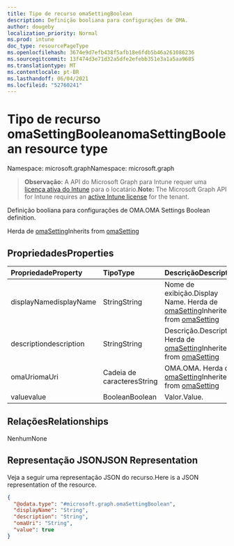 ```yaml
---
title: Tipo de recurso omaSettingBoolean
description: Definição booliana para configurações de OMA.
author: dougeby
localization_priority: Normal
ms.prod: intune
doc_type: resourcePageType
ms.openlocfilehash: 3674e9d7efb438f5afb18e6fdb5b46a261086236
ms.sourcegitcommit: 13f474d3e71d32a5dfe2efebb351e3a1a5aa9685
ms.translationtype: MT
ms.contentlocale: pt-BR
ms.lasthandoff: 06/04/2021
ms.locfileid: "52760241"
---
```

# <a name="omasettingboolean-resource-type"></a><span data-ttu-id="fd130-103">Tipo de recurso omaSettingBoolean</span><span class="sxs-lookup"><span data-stu-id="fd130-103">omaSettingBoolean resource type</span></span>

<span data-ttu-id="fd130-104">Namespace: microsoft.graph</span><span class="sxs-lookup"><span data-stu-id="fd130-104">Namespace: microsoft.graph</span></span>

> <span data-ttu-id="fd130-105">**Observação:** A API do Microsoft Graph para Intune requer uma [licença ativa do Intune](https://go.microsoft.com/fwlink/?linkid=839381) para o locatário.</span><span class="sxs-lookup"><span data-stu-id="fd130-105">**Note:** The Microsoft Graph API for Intune requires an [active Intune license](https://go.microsoft.com/fwlink/?linkid=839381) for the tenant.</span></span>

<span data-ttu-id="fd130-106">Definição booliana para configurações de OMA.</span><span class="sxs-lookup"><span data-stu-id="fd130-106">OMA Settings Boolean definition.</span></span>


<span data-ttu-id="fd130-107">Herda de [omaSetting](../resources/intune-deviceconfig-omasetting.md)</span><span class="sxs-lookup"><span data-stu-id="fd130-107">Inherits from [omaSetting](../resources/intune-deviceconfig-omasetting.md)</span></span>

## <a name="properties"></a><span data-ttu-id="fd130-108">Propriedades</span><span class="sxs-lookup"><span data-stu-id="fd130-108">Properties</span></span>
|<span data-ttu-id="fd130-109">Propriedade</span><span class="sxs-lookup"><span data-stu-id="fd130-109">Property</span></span>|<span data-ttu-id="fd130-110">Tipo</span><span class="sxs-lookup"><span data-stu-id="fd130-110">Type</span></span>|<span data-ttu-id="fd130-111">Descrição</span><span class="sxs-lookup"><span data-stu-id="fd130-111">Description</span></span>|
|:---|:---|:---|
|<span data-ttu-id="fd130-112">displayName</span><span class="sxs-lookup"><span data-stu-id="fd130-112">displayName</span></span>|<span data-ttu-id="fd130-113">String</span><span class="sxs-lookup"><span data-stu-id="fd130-113">String</span></span>|<span data-ttu-id="fd130-114">Nome de exibição.</span><span class="sxs-lookup"><span data-stu-id="fd130-114">Display Name.</span></span> <span data-ttu-id="fd130-115">Herda de [omaSetting](../resources/intune-deviceconfig-omasetting.md)</span><span class="sxs-lookup"><span data-stu-id="fd130-115">Inherited from [omaSetting](../resources/intune-deviceconfig-omasetting.md)</span></span>|
|<span data-ttu-id="fd130-116">description</span><span class="sxs-lookup"><span data-stu-id="fd130-116">description</span></span>|<span data-ttu-id="fd130-117">String</span><span class="sxs-lookup"><span data-stu-id="fd130-117">String</span></span>|<span data-ttu-id="fd130-118">Descrição.</span><span class="sxs-lookup"><span data-stu-id="fd130-118">Description.</span></span> <span data-ttu-id="fd130-119">Herda de [omaSetting](../resources/intune-deviceconfig-omasetting.md)</span><span class="sxs-lookup"><span data-stu-id="fd130-119">Inherited from [omaSetting](../resources/intune-deviceconfig-omasetting.md)</span></span>|
|<span data-ttu-id="fd130-120">omaUri</span><span class="sxs-lookup"><span data-stu-id="fd130-120">omaUri</span></span>|<span data-ttu-id="fd130-121">Cadeia de caracteres</span><span class="sxs-lookup"><span data-stu-id="fd130-121">String</span></span>|<span data-ttu-id="fd130-122">OMA.</span><span class="sxs-lookup"><span data-stu-id="fd130-122">OMA.</span></span> <span data-ttu-id="fd130-123">Herda de [omaSetting](../resources/intune-deviceconfig-omasetting.md)</span><span class="sxs-lookup"><span data-stu-id="fd130-123">Inherited from [omaSetting](../resources/intune-deviceconfig-omasetting.md)</span></span>|
|<span data-ttu-id="fd130-124">value</span><span class="sxs-lookup"><span data-stu-id="fd130-124">value</span></span>|<span data-ttu-id="fd130-125">Boolean</span><span class="sxs-lookup"><span data-stu-id="fd130-125">Boolean</span></span>|<span data-ttu-id="fd130-126">Valor.</span><span class="sxs-lookup"><span data-stu-id="fd130-126">Value.</span></span>|

## <a name="relationships"></a><span data-ttu-id="fd130-127">Relações</span><span class="sxs-lookup"><span data-stu-id="fd130-127">Relationships</span></span>
<span data-ttu-id="fd130-128">Nenhum</span><span class="sxs-lookup"><span data-stu-id="fd130-128">None</span></span>

## <a name="json-representation"></a><span data-ttu-id="fd130-129">Representação JSON</span><span class="sxs-lookup"><span data-stu-id="fd130-129">JSON Representation</span></span>
<span data-ttu-id="fd130-130">Veja a seguir uma representação JSON do recurso.</span><span class="sxs-lookup"><span data-stu-id="fd130-130">Here is a JSON representation of the resource.</span></span>
<!-- {
  "blockType": "resource",
  "@odata.type": "microsoft.graph.omaSettingBoolean"
}
-->
``` json
{
  "@odata.type": "#microsoft.graph.omaSettingBoolean",
  "displayName": "String",
  "description": "String",
  "omaUri": "String",
  "value": true
}
```




